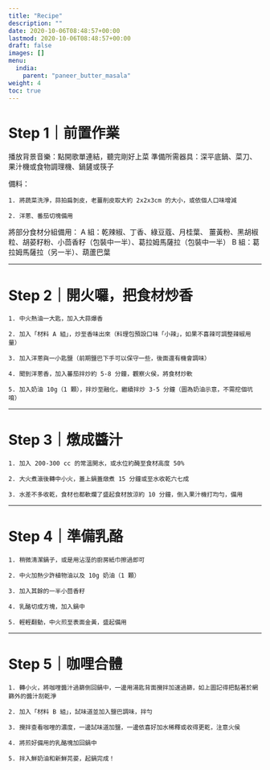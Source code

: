 ```yaml
---
title: "Recipe"
description: ""
date: 2020-10-06T08:48:57+00:00
lastmod: 2020-10-06T08:48:57+00:00
draft: false
images: []
menu:
  india:
    parent: "paneer_butter_masala"
weight: 4
toc: true
---
```

# Step 1｜前置作業

播放背景音樂：點開歌單連結，聽完剛好上菜
準備所需器具：深平底鍋、菜刀、果汁機或食物調理機、鍋鏟或筷子

備料：

    1. 將蔬菜洗淨，蒜拍扁剝皮，老薑削皮取大約 2x2x3cm 的大小，或依個人口味增減

    2. 洋蔥、番茄切塊備用

將部分食材分組備用：
A 組：乾辣椒、丁香、綠豆蔻、月桂葉、 薑黃粉、黑胡椒粒、胡荽籽粉、小茴香籽（包裝中一半）、葛拉姆馬薩拉（包裝中一半）
B 組：葛拉姆馬薩拉（另一半）、葫蘆巴葉

---
# Step 2｜開火囉，把食材炒香

    1. 中火熱油一大匙，加入大蒜爆香

    2. 加入「材料 A 組」，炒至香味出來（料理包預設口味「小辣」，如果不喜辣可調整辣椒用量）

    3. 加入洋蔥與一小匙鹽（前期鹽巴下手可以保守一些，後面還有機會調味）

    4. 聞到洋蔥香，加入蕃茄拌炒約 5-8 分鐘，觀察火侯，將食材炒軟

    5. 加入奶油 10g（1 顆），拌炒至融化，繼續拌炒 3-5 分鐘（圖為奶油示意，不需挖個坑唷）

---
# Step 3｜燉成醬汁

    1. 加入 200-300 cc 的常溫開水，或水位約醃至食材高度 50%

    2. 大火煮滾後轉中小火，蓋上鍋蓋燉煮 15 分鐘或至水收乾六七成

    3. 水差不多收乾，食材也都軟爛了盛起食材放涼約 10 分鐘，倒入果汁機打均勻，備用

---
# Step 4｜準備乳酪

    1. 稍微清潔鍋子，或是用沾溼的廚房紙巾擦過即可

    2. 中火加熱少許植物油以及 10g 奶油（1 顆）

    3. 加入其餘的一半小茴香籽

    4. 乳酪切成方塊，加入鍋中

    5. 輕輕翻動，中火煎至表面金黃，盛起備用
---
# Step 5｜咖哩合體

    1. 轉小火，將咖哩醬汁過篩倒回鍋中，一邊用湯匙背面攪拌加速過篩，如上圖記得把黏著於網篩外的醬汁刮乾淨

    2. 加入「材料 B 組」，試味道並加入鹽巴調味，拌勻

    3. 攪拌查看咖哩的濃度，一邊試味道加鹽，一邊依喜好加水稀釋或收得更乾，注意火侯

    4. 將煎好備用的乳酪塊加回鍋中

    5. 拌入鮮奶油和新鮮芫荽，起鍋完成！
